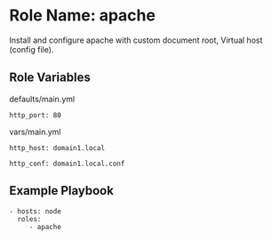 Role Name: apache
=========

Install and configure apache with custom document root, Virtual host (config file). 

Role Variables
--------------

defaults/main.yml     

    http_port: 80

vars/main.yml  

    http_host: domain1.local
    
    http_conf: domain1.local.conf
    

Example Playbook
----------------

    - hosts: node
      roles:
         - apache
